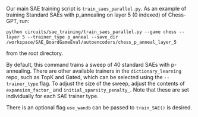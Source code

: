 Our main SAE training script is `train_saes_parallel.py`. As an example of training Standard SAEs with p_annealing on layer 5 (0 indexed) of Chess-GPT, run:

`python circuits/sae_training/train_saes_parallel.py --game chess --layer 5 --trainer_type p_anneal --save_dir /workspace/SAE_BoardGameEval/autoencoders/chess_p_anneal_layer_5`

from the root directory.

By default, this command trains a sweep of 40 standard SAEs with p-annealing. There are other available trainers in the `dictionary_learning` repo, such as TopK and Gated, which can be selected using the `--trainer_type` flag. To adjust the size of the sweep, adjust the contents of `expansion_factor_` and `initial_sparsity_penalty_`. Note that these are set individually for each SAE trainer type.

There is an optional flag `use_wandb` can be passed to `train_SAE()` is desired.